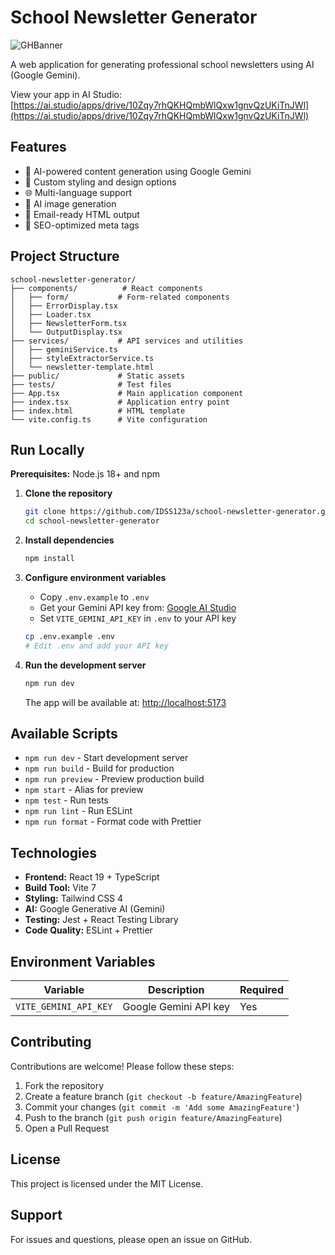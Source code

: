 # School Newsletter Generator

![GHBanner](https://github.com/user-attachments/assets/0aa67016-6eaf-458a-adb2-6e31a0763ed6)

A web application for generating professional school newsletters using AI (Google Gemini).

View your app in AI Studio: [https://ai.studio/apps/drive/10Zqy7rhQKHQmbWlQxw1gnvQzUKiTnJWl](https://ai.studio/apps/drive/10Zqy7rhQKHQmbWlQxw1gnvQzUKiTnJWl)

## Features

- 🤖 AI-powered content generation using Google Gemini
- 🎨 Custom styling and design options
- 🌐 Multi-language support
- 📸 AI image generation
- 📧 Email-ready HTML output
- 🎯 SEO-optimized meta tags

## Project Structure

```text
school-newsletter-generator/
├── components/          # React components
│   ├── form/           # Form-related components
│   ├── ErrorDisplay.tsx
│   ├── Loader.tsx
│   ├── NewsletterForm.tsx
│   └── OutputDisplay.tsx
├── services/           # API services and utilities
│   ├── geminiService.ts
│   ├── styleExtractorService.ts
│   └── newsletter-template.html
├── public/             # Static assets
├── tests/              # Test files
├── App.tsx             # Main application component
├── index.tsx           # Application entry point
├── index.html          # HTML template
└── vite.config.ts      # Vite configuration
```

## Run Locally

**Prerequisites:** Node.js 18+ and npm

1. **Clone the repository**

   ```bash
   git clone https://github.com/IDSS123a/school-newsletter-generator.git
   cd school-newsletter-generator
   ```

2. **Install dependencies**

   ```bash
   npm install
   ```

3. **Configure environment variables**
   - Copy `.env.example` to `.env`
   - Get your Gemini API key from: [Google AI Studio](https://makersuite.google.com/app/apikey)
   - Set `VITE_GEMINI_API_KEY` in `.env` to your API key

   ```bash
   cp .env.example .env
   # Edit .env and add your API key
   ```

4. **Run the development server**

   ```bash
   npm run dev
   ```

   The app will be available at: [http://localhost:5173](http://localhost:5173)

## Available Scripts

- `npm run dev` - Start development server
- `npm run build` - Build for production
- `npm run preview` - Preview production build
- `npm start` - Alias for preview
- `npm test` - Run tests
- `npm run lint` - Run ESLint
- `npm run format` - Format code with Prettier

## Technologies

- **Frontend:** React 19 + TypeScript
- **Build Tool:** Vite 7
- **Styling:** Tailwind CSS 4
- **AI:** Google Generative AI (Gemini)
- **Testing:** Jest + React Testing Library
- **Code Quality:** ESLint + Prettier

## Environment Variables

| Variable | Description | Required |
|----------|-------------|----------|
| `VITE_GEMINI_API_KEY` | Google Gemini API key | Yes |

## Contributing

Contributions are welcome! Please follow these steps:

1. Fork the repository
2. Create a feature branch (`git checkout -b feature/AmazingFeature`)
3. Commit your changes (`git commit -m 'Add some AmazingFeature'`)
4. Push to the branch (`git push origin feature/AmazingFeature`)
5. Open a Pull Request

## License

This project is licensed under the MIT License.

## Support

For issues and questions, please open an issue on GitHub.

